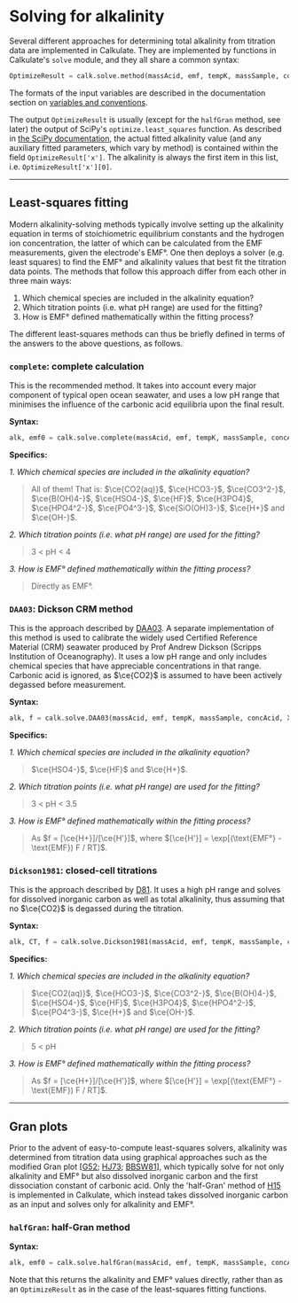 <script type="text/x-mathjax-config">
MathJax.Hub.Config({tex2jax: {inlineMath: [['$','$'], ['\\(','\\)']]}});
MathJax.Ajax.config.path["mhchem"] =
  "https://cdnjs.cloudflare.com/ajax/libs/mathjax-mhchem/3.3.2";
MathJax.Hub.Config({TeX: {extensions: ["[mhchem]/mhchem.js"]}});
</script><script src='https://cdnjs.cloudflare.com/ajax/libs/mathjax/2.7.5/MathJax.js?config=TeX-MML-AM_CHTML' async></script>

# Solving for alkalinity

Several different approaches for determining total alkalinity from titration data are implemented in Calkulate. They are implemented by functions in Calkulate's `solve` module, and they all share a common syntax:

```python
OptimizeResult = calk.solve.method(massAcid, emf, tempK, massSample, concAcid, XT, KXF)
```

The formats of the input variables are described in the documentation section on [variables and conventions](../conventions).

The output `OptimizeResult` is usually (except for the `halfGran` method, see later) the output of SciPy's `optimize.least_squares` function. As described in [the SciPy documentation](https://docs.scipy.org/doc/scipy/reference/generated/scipy.optimize.least_squares.html), the actual fitted alkalinity value (and any auxiliary fitted parameters, which vary by method) is contained within the field `OptimizeResult['x']`. The alkalinity is always the first item in this list, i.e. `OptimizeResult['x'][0]`.

---

## Least-squares fitting

Modern alkalinity-solving methods typically involve setting up the alkalinity equation in terms of stoichiometric equilibrium constants and the hydrogen ion concentration, the latter of which can be calculated from the EMF measurements, given the electrode's EMF°. One then deploys a solver (e.g. least squares) to find the EMF° and alkalinity values that best fit the titration data points. The methods that follow this approach differ from each other in three main ways:

  1. Which chemical species are included in the alkalinity equation?
  2. Which titration points (i.e. what pH range) are used for the fitting?
  3. How is EMF° defined mathematically within the fitting process?

The different least-squares methods can thus be briefly defined in terms of the answers to the above questions, as follows.

### `complete`: complete calculation

This is the recommended method. It takes into account every major component of typical open ocean seawater, and uses a low pH range that minimises the influence of the carbonic acid equilibria upon the final result.

**Syntax:**

```python
alk, emf0 = calk.solve.complete(massAcid, emf, tempK, massSample, concAcid, XT, KXF)['x']
```

**Specifics:**

*1. Which chemical species are included in the alkalinity equation?*

> All of them! That is: $\ce{CO2(aq)}$, $\ce{HCO3-}$, $\ce{CO3^2-}$, $\ce{B(OH)4-}$, $\ce{HSO4-}$, $\ce{HF}$, $\ce{H3PO4}$, $\ce{HPO4^2-}$, $\ce{PO4^3-}$, $\ce{SiO(OH)3-}$, $\ce{H+}$ and $\ce{OH-}$.

*2. Which titration points (i.e. what pH range) are used for the fitting?*

> 3 < pH < 4

*3. How is EMF° defined mathematically within the fitting process?*

> Directly as EMF°.

### `DAA03`: Dickson CRM method

This is the approach described by [DAA03](../references/#DAA03). A separate implementation of this method is used to calibrate the widely used Certified Reference Material (CRM) seawater produced by Prof Andrew Dickson (Scripps Institution of Oceanography). It uses a low pH range and only includes chemical species that have appreciable concentrations in that range. Carbonic acid is ignored, as $\ce{CO2}$ is assumed to have been actively degassed before measurement.

**Syntax:**

```python
alk, f = calk.solve.DAA03(massAcid, emf, tempK, massSample, concAcid, XT, KXF)['x']
```

**Specifics:**

*1. Which chemical species are included in the alkalinity equation?*

> $\ce{HSO4-}$, $\ce{HF}$ and $\ce{H+}$.

*2. Which titration points (i.e. what pH range) are used for the fitting?*

> 3 < pH < 3.5

*3. How is EMF° defined mathematically within the fitting process?*

> As $f = [\ce{H+}]/[\ce{H'}]$, where $[\ce{H'}] = \exp[(\text{EMF°} - \text{EMF}) F / RT]$.

### `Dickson1981`: closed-cell titrations

This is the approach described by [D81](../references/#D81). It uses a high pH range and solves for dissolved inorganic carbon as well as total alkalinity, thus assuming that no $\ce{CO2}$ is degassed during the titration.

**Syntax:**

```python
alk, CT, f = calk.solve.Dickson1981(massAcid, emf, tempK, massSample, concAcid, XT, KXF)['x']
```

**Specifics:**

*1. Which chemical species are included in the alkalinity equation?*

> $\ce{CO2(aq)}$, $\ce{HCO3-}$, $\ce{CO3^2-}$, $\ce{B(OH)4-}$, $\ce{HSO4-}$, $\ce{HF}$, $\ce{H3PO4}$, $\ce{HPO4^2-}$, $\ce{PO4^3-}$, $\ce{H+}$ and $\ce{OH-}$.

*2. Which titration points (i.e. what pH range) are used for the fitting?*

> 5 < pH

*3. How is EMF° defined mathematically within the fitting process?*

> As $f = [\ce{H+}]/[\ce{H'}]$, where $[\ce{H'}] = \exp[(\text{EMF°} - \text{EMF}) F / RT]$.

---

## Gran plots

Prior to the advent of easy-to-compute least-squares solvers, alkalinity was determined from titration data using graphical approaches such as the modified Gran plot [[G52](../references/#G52); [HJ73](../references/#HJ73); [BBSW81](../references/#BBSW81)], which typically solve for not only alkalinity and EMF° but also dissolved inorganic carbon and the first dissociation constant of carbonic acid. Only the 'half-Gran' method of [H15](../references/#H15) is implemented in Calkulate, which instead takes dissolved inorganic carbon as an input and solves only for alkalinity and EMF°.

### `halfGran`: half-Gran method

**Syntax:**

```python
alk, emf0 = calk.solve.halfGran(massAcid, emf, tempK, massSample, concAcid, XT, KXF)
```

Note that this returns the alkalinity and EMF° values directly, rather than as an `OptimizeResult` as in the case of the least-squares fitting functions.
